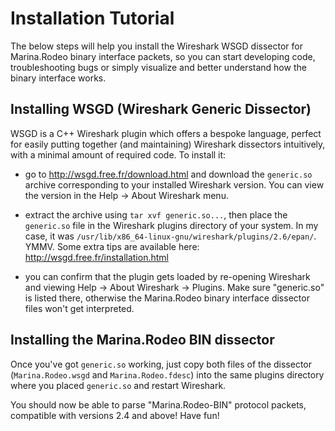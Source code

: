 
# Installation Tutorial

The below steps will help you install the Wireshark WSGD dissector for Marina.Rodeo
binary interface packets, so you can start developing code, troubleshooting bugs
or simply visualize and better understand how the binary interface works.

## Installing WSGD (Wireshark Generic Dissector)

WSGD is a C++ Wireshark plugin which offers a bespoke language, perfect for
easily putting together (and maintaining) Wireshark dissectors intuitively, with
a minimal amount of required code.  To install it:

* go to http://wsgd.free.fr/download.html and download the `generic.so` archive
  corresponding to your installed Wireshark version.  You can view the version
  in the Help -> About Wireshark menu.

* extract the archive using `tar xvf generic.so...`, then place the `generic.so`
  file in the Wireshark plugins directory of your system.  In my case, it was
  `/usr/lib/x86_64-linux-gnu/wireshark/plugins/2.6/epan/`.  YMMV.  Some extra
  tips are available here: http://wsgd.free.fr/installation.html

* you can confirm that the plugin gets loaded by re-opening Wireshark and viewing
  Help -> About Wireshark -> Plugins.  Make sure "generic.so" is listed there,
  otherwise the Marina.Rodeo binary interface dissector files won't get interpreted.

## Installing the Marina.Rodeo BIN dissector

Once you've got `generic.so` working, just copy both files of the dissector
(`Marina.Rodeo.wsgd` and `Marina.Rodeo.fdesc`) into the same plugins directory where
you placed `generic.so` and restart Wireshark.

You should now be able to parse "Marina.Rodeo-BIN" protocol packets, compatible
with versions 2.4 and above!  Have fun!
